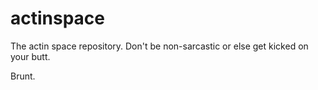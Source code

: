 # actinspace
The actin space repository.
Don't be non-sarcastic or else get kicked on your butt.

Brunt.
